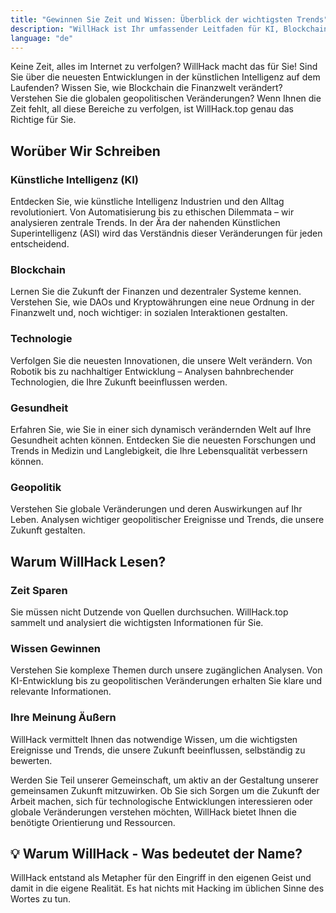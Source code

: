 ```yaml
---
title: "Gewinnen Sie Zeit und Wissen: Überblick der wichtigsten Trends"
description: "WillHack ist Ihr umfassender Leitfaden für KI, Blockchain, Technologie, Gesundheit und Geopolitik - verstehen Sie ohne Zeitverlust."
language: "de"
---
```


Keine Zeit, alles im Internet zu verfolgen? WillHack macht das für Sie! Sind Sie über die neuesten Entwicklungen in der künstlichen Intelligenz auf dem Laufenden? Wissen Sie, wie Blockchain die Finanzwelt verändert? Verstehen Sie die globalen geopolitischen Veränderungen? Wenn Ihnen die Zeit fehlt, all diese Bereiche zu verfolgen, ist WillHack.top genau das Richtige für Sie.

## Worüber Wir Schreiben

### Künstliche Intelligenz (KI)
Entdecken Sie, wie künstliche Intelligenz Industrien und den Alltag revolutioniert. Von Automatisierung bis zu ethischen Dilemmata – wir analysieren zentrale Trends. In der Ära der nahenden Künstlichen Superintelligenz (ASI) wird das Verständnis dieser Veränderungen für jeden entscheidend.

### Blockchain
Lernen Sie die Zukunft der Finanzen und dezentraler Systeme kennen. Verstehen Sie, wie DAOs und Kryptowährungen eine neue Ordnung in der Finanzwelt und, noch wichtiger: in sozialen Interaktionen gestalten.

### Technologie
Verfolgen Sie die neuesten Innovationen, die unsere Welt verändern. Von Robotik bis zu nachhaltiger Entwicklung – Analysen bahnbrechender Technologien, die Ihre Zukunft beeinflussen werden.

### Gesundheit
Erfahren Sie, wie Sie in einer sich dynamisch verändernden Welt auf Ihre Gesundheit achten können. Entdecken Sie die neuesten Forschungen und Trends in Medizin und Langlebigkeit, die Ihre Lebensqualität verbessern können.

### Geopolitik
Verstehen Sie globale Veränderungen und deren Auswirkungen auf Ihr Leben. Analysen wichtiger geopolitischer Ereignisse und Trends, die unsere Zukunft gestalten.

## Warum WillHack Lesen?

### Zeit Sparen
Sie müssen nicht Dutzende von Quellen durchsuchen. WillHack.top sammelt und analysiert die wichtigsten Informationen für Sie.

### Wissen Gewinnen
Verstehen Sie komplexe Themen durch unsere zugänglichen Analysen. Von KI-Entwicklung bis zu geopolitischen Veränderungen erhalten Sie klare und relevante Informationen.

### Ihre Meinung Äußern
WillHack vermittelt Ihnen das notwendige Wissen, um die wichtigsten Ereignisse und Trends, die unsere Zukunft beeinflussen, selbständig zu bewerten.

Werden Sie Teil unserer Gemeinschaft, um aktiv an der Gestaltung unserer gemeinsamen Zukunft mitzuwirken. Ob Sie sich Sorgen um die Zukunft der Arbeit machen, sich für technologische Entwicklungen interessieren oder globale Veränderungen verstehen möchten, WillHack bietet Ihnen die benötigte Orientierung und Ressourcen.

## 💡 Warum WillHack - Was bedeutet der Name?

WillHack entstand als Metapher für den Eingriff in den eigenen Geist und damit in die eigene Realität. Es hat nichts mit Hacking im üblichen Sinne des Wortes zu tun.
